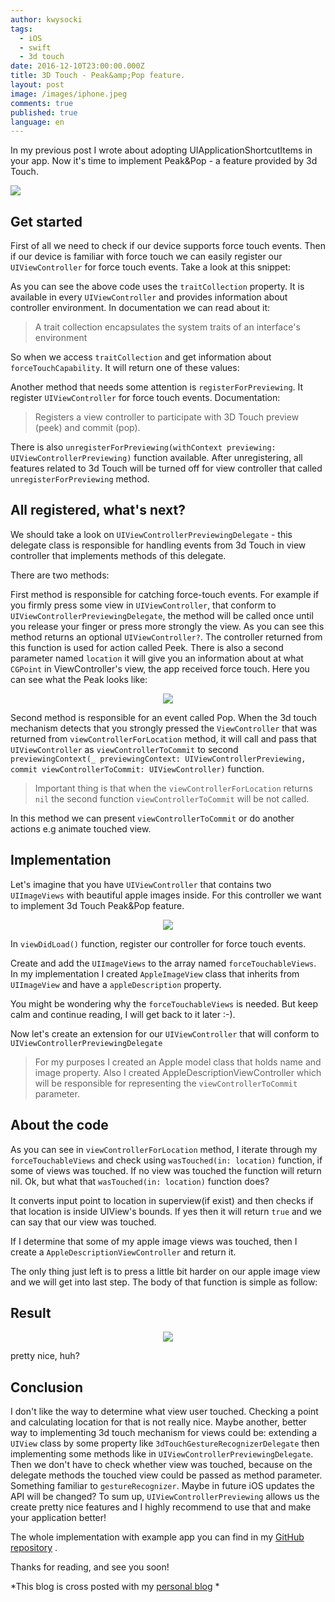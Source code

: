 ```yaml
---
author: kwysocki
tags:
  - iOS
  - swift
  - 3d touch
date: 2016-12-10T23:00:00.000Z
title: 3D Touch - Peak&amp;Pop feature.
layout: post
image: /images/iphone.jpeg
comments: true
published: true
language: en
---
```


In my previous post I wrote about adopting UIApplicationShortcutItems in your app. Now it's time to implement Peak&Pop - a feature provided by 3d Touch.

![](https://raw.githubusercontent.com/kamwysoc/kamwysoc.github.io/master/assets/posts/3dTouch/pexels-photo-59672.jpeg)

## Get started

First of all we need to check if our device supports force touch events. Then if our device is familiar with force touch we can easily register our `UIViewController` for force touch events. Take a look at this snippet:

<script src="https://gist.github.com/kamwysoc/a08f80ddcc3f064a881650cc2dafc1eb.js"></script>

As you can see the above code uses the `traitCollection` property. It is available in every `UIViewController` and provides information about controller environment. In documentation we can read about it:

>A trait collection encapsulates the system traits of an interface's environment

So when we access `traitCollection` and get information about `forceTouchCapability`. It will return one of these values:

<script src="https://gist.github.com/kamwysoc/6f1cc95592658e495ef6a39b5e6df153.js"></script>

Another method that needs some attention is `registerForPreviewing`. It register `UIViewController` for force touch events. Documentation:

> Registers a view controller to participate with 3D Touch preview (peek) and commit (pop).

There is also `unregisterForPreviewing(withContext previewing: UIViewControllerPreviewing)` function available. After unregistering, all features related to 3d Touch will be turned off for view controller that called `unregisterForPreviewing` method.

## All registered, what's next?

We should take a look on `UIViewControllerPreviewingDelegate` - this delegate class is responsible for handling events from 3d Touch in view controller that implements methods of this delegate.

There are two methods:

<script src="https://gist.github.com/kamwysoc/aff420c55492b809990e170dedddaade.js"></script>

First method is responsible for catching force-touch events. For example if you firmly press some view in `UIViewController`, that conform to `UIViewControllerPreviewingDelegate`, the method will be called once until you release your finger or press more strongly the view. As you can see this method returns an optional `UIViewController?`. The controller returned from this function is used for action called Peek. There is also a second parameter named `location` it will give you an information about at what `CGPoint` in ViewController's view, the app received force touch. Here you can see what the Peak looks like:

<p align="center">
  <img src="https://raw.githubusercontent.com/kamwysoc/kamwysoc.github.io/master/assets/posts/3dTouch/peak.gif"/>
</p>

Second method is responsible for an event called Pop. When the 3d touch mechanism detects that you strongly pressed the `ViewController` that was returned from `viewControllerForLocation` method, it will call and pass that `UIViewController` as `viewControllerToCommit` to second
`previewingContext(_ previewingContext: UIViewControllerPreviewing, commit viewControllerToCommit: UIViewController)` function.

> Important thing is that when the `viewControllerForLocation` returns `nil` the second function `viewControllerToCommit` will be not called.

In this method we can present `viewControllerToCommit` or do another actions e.g animate touched view.

## Implementation

Let's imagine that you have `UIViewController` that contains two `UIImageViews` with beautiful apple images inside.
For this controller we want to implement 3d Touch Peak&Pop feature.

<p align="center">
  <img src="https://raw.githubusercontent.com/kamwysoc/kamwysoc.github.io/master/assets/posts/3dTouch/view_controller.png"/>
</p>

In `viewDidLoad()` function, register our controller for force touch events.

<script src="https://gist.github.com/kamwysoc/ab027712bcc2355293a589326d53dcbf.js"></script>

Create and add the `UIImageViews` to the array named `forceTouchableViews`. In my implementation I created `AppleImageView` class that inherits from `UIImageView` and have a `appleDescription` property.

<script src="https://gist.github.com/kamwysoc/fee49ab346af7b034d944ee4a1185034.js"></script>

You might be wondering why the `forceTouchableViews` is needed. But keep calm and continue reading, I will get back to it later :-).


Now let's create an extension for our `UIViewController` that will conform to `UIViewControllerPreviewingDelegate`

<script src="https://gist.github.com/kamwysoc/9d61c4893dad27b18276311ccb3b0cb1.js"></script>

> For my purposes I created an Apple model class that holds name and image property. Also I created AppleDescriptionViewController which will be responsible for representing the `viewControllerToCommit` parameter.

## About the code

As you can see in `viewControllerForLocation` method, I iterate through my `forceTouchableViews` and check using `wasTouched(in: location)` function, if some of views was touched. If no view was touched the function will return nil.
Ok, but what that `wasTouched(in: location)` function does?

<script src="https://gist.github.com/kamwysoc/c63284cf2b098fd0906c24583a718040.js"></script>

It converts input point to location in superview(if exist) and then checks if that location is inside UIView's bounds. If yes then it will return `true` and we can say that our view was touched.

If I determine that some of my apple image views was touched, then I create a `AppleDescriptionViewController` and return it.

The only thing just left is to press a little bit harder on our apple image view and we will get into last step. The body of that function is simple as follow:

<script src="https://gist.github.com/kamwysoc/765e20cc3d9734e2edab387ea7b5d1a9.js"></script>

## Result


<p align="center">
  <img src="https://raw.githubusercontent.com/kamwysoc/kamwysoc.github.io/master/assets/posts/3dTouch/result.gif"/>
</p>

pretty nice, huh?

## Conclusion

I don't like the way to determine what view user touched. Checking a point and calculating location for that is not really nice. Maybe another, better way to implementing 3d touch mechanism for views could be: extending a `UIView` class by some property like `3dTouchGestureRecognizerDelegate` then implementing some methods like in `UIViewControllerPreviewingDelegate`. Then we don't have to check whether view was touched, because on the delegate methods the touched view could be passed as method parameter. Something familiar to `gestureRecognizer`. Maybe in future iOS updates the API will be changed?
To sum up, `UIViewControllerPreviewing` allows us the create pretty nice features and I highly recommend to use that and make your application better!

The whole implementation with example app you can find in my [GitHub repository](https://github.com/kamwysoc/3dTouchPeak-Pop) .

Thanks for reading, and see you soon!

*This blog is cross posted with my [personal blog](https://wysockikamil.com/3dtouch-peak-and-pop/) *
